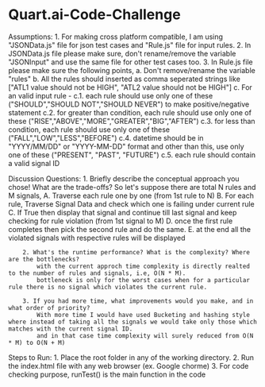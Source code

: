 # Quart.ai-Code-Challenge

Assumptions:
        1. For making cross platform compatible, I am using "JSONData.js" file for json test cases and "Rule.js" file for input rules.
        2. In JSONData.js file please make sure, don't rename/remove the variable "JSONInput" and use the same file for other test cases too.
        3. In Rule.js file please make sure the following points,
            a. Don't remove/rename the variable "rules"
            b. All the rules should inserted as comma seperated strings like ["ATL1 value should not be HIGH", "ATL2 value should not be HIGH"]
            c. For an valid input rule -
                c.1. each rule should use only one of these ("SHOULD","SHOULD NOT","SHOULD NEVER") to make positive/negative statement
                c.2. for greater than condition, each rule should use only one of these ("RISE","ABOVE","MORE","GREATER","BIG","AFTER")
                c.3. for less than condition, each rule should use only one of these ("FALL","LOW","LESS","BEFORE")
                c.4. datetime should be in "YYYY/MM/DD" or "YYYY-MM-DD" format and other than this, use only one of these ("PRESENT", "PAST", "FUTURE")
                c.5. each rule should contain a valid signal ID


Discussion Questions:
        1. Briefly describe the conceptual approach you chose! What are the trade-offs?
            So let's suppose there are total N rules and M signals,
            A. Traverse each rule one by one (from 1st rule to N)
            B. For each rule, Traverse Signal Data and check which one is failing under current rule
            C. If True then display that signal and continue till last signal and keep checking for rule violation (from 1st signal to M)
            D. once the first rule completes then pick the second rule and do the same.
            E. at the end all the violated signals with respective rules will be displayed

        2. What's the runtime performance? What is the complexity? Where are the bottlenecks?
            with the current approch time complexity is directly realted to the number of rules and signals, i.e, O(N * M).
            bottleneck is only for the worst cases when for a particular rule there is no signal which violates the current rule.

        3. If you had more time, what improvements would you make, and in what order of priority?
            With more time I would have used Bucketing and hashing style where instead of taking all the signals we would take only those which matches with the current signal ID.
            and in that case time complexity will surely reduced from O(N * M) to O(N + M)


Steps to Run:
        1. Place the root folder in any of the working directory.
        2. Run the index.html file with any web browser (ex. Google chorme)
        3. For code checking purpose, runTest() is the main function in the code
